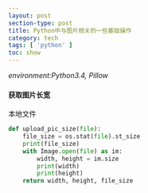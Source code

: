 ```yaml
---
layout: post
section-type: post
title: Python中与图片相关的一些基础操作
category: tech
tags: [ 'python' ]
toc: show
---
```


_environment:Python3.4, Pillow_

#### 获取图片长宽

本地文件

```python
def upload_pic_size(file):
    file_size = os.stat(file).st_size
    print(file_size)
    with Image.open(file) as im:
        width, height = im.size
        print(width)
        print(height)
    return width, height, file_size
```
